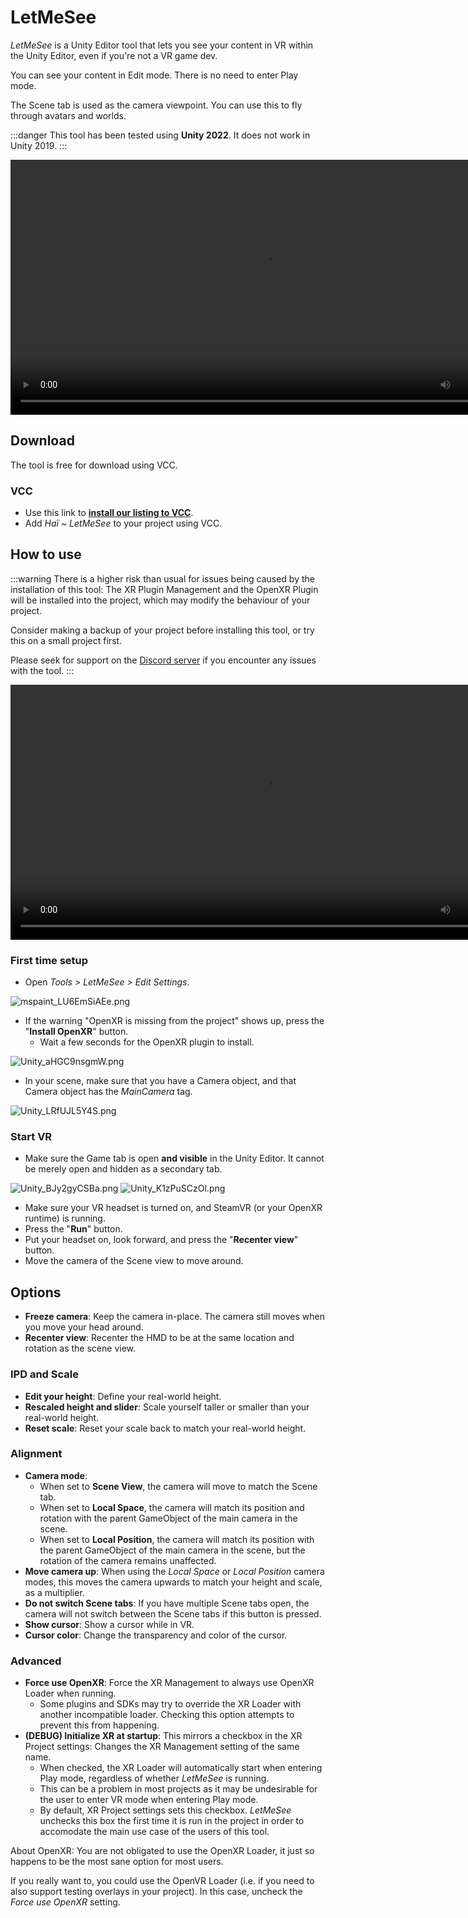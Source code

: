 ﻿# LetMeSee

*LetMeSee* is a Unity Editor tool that lets you see your content in VR within the Unity Editor, even if you're not a VR game dev.

You can see your content in Edit mode. There is no need to enter Play mode.

The Scene tab is used as the camera viewpoint. You can use this to fly through avatars and worlds.

:::danger
This tool has been tested using **Unity 2022**. It does not work in Unity 2019.
:::

<video controls width="816">
    <source src={require('./img/let-me-see-showcase2-f.mp4').default}/>
</video>

## Download

The tool is free for download using VCC.

### VCC

- Use this link to **[install our listing to VCC](vcc://vpm/addRepo?url=https://hai-vr.github.io/vpm-listing/index.json)**.
- Add *Haï ~ LetMeSee* to your project using VCC.

## How to use

:::warning
There is a higher risk than usual for issues being caused by the installation of this tool: 
The XR Plugin Management and the OpenXR Plugin will be installed into the project, which may modify the behaviour of your project.

Consider making a backup of your project before installing this tool, or try this on a small project first.

Please seek for support on the [Discord server](/docs/other/discord) if you encounter any issues with the tool.
:::

<video controls width="816">
    <source src={require('./img/Unity_iniKDmMzca.mp4').default}/>
</video>

### First time setup

- Open *Tools > LetMeSee > Edit Settings*.

![mspaint_LU6EmSiAEe.png](img%2Fmspaint_LU6EmSiAEe.png)

- If the warning "OpenXR is missing from the project" shows up, press the "**Install OpenXR**" button.
  - Wait a few seconds for the OpenXR plugin to install.

![Unity_aHGC9nsgmW.png](img%2FUnity_aHGC9nsgmW.png)

- In your scene, make sure that you have a Camera object, and that Camera object has the *MainCamera* tag.

![Unity_LRfUJL5Y4S.png](img%2FUnity_LRfUJL5Y4S.png)

### Start VR

- Make sure the Game tab is open **and visible** in the Unity Editor. It cannot be merely open and hidden as a secondary tab.

![Unity_BJy2gyCSBa.png](img%2FUnity_BJy2gyCSBa.png) ![Unity_K1zPuSCzOl.png](img%2FUnity_K1zPuSCzOl.png)

- Make sure your VR headset is turned on, and SteamVR (or your OpenXR runtime) is running.
- Press the "**Run**" button.
- Put your headset on, look forward, and press the "**Recenter view**" button.
- Move the camera of the Scene view to move around.

## Options

- **Freeze camera**: Keep the camera in-place. The camera still moves when you move your head around.
- **Recenter view**: Recenter the HMD to be at the same location and rotation as the scene view.

### IPD and Scale

- **Edit your height**: Define your real-world height.
- **Rescaled height and slider**: Scale yourself taller or smaller than your real-world height.
- **Reset scale**: Reset your scale back to match your real-world height.

### Alignment

- **Camera mode**:
  - When set to **Scene View**, the camera will move to match the Scene tab.
  - When set to **Local Space**, the camera will match its position and rotation with the parent GameObject of the main camera in the scene.
  - When set to **Local Position**, the camera will match its position with the parent GameObject of the main camera in the scene, but the rotation of the camera remains unaffected.
- **Move camera up**: When using the *Local Space* or *Local Position* camera modes, this moves the camera upwards to match your height and scale, as a multiplier.
- **Do not switch Scene tabs**: If you have multiple Scene tabs open, the camera will not switch between the Scene tabs if this button is pressed.
- **Show cursor**: Show a cursor while in VR.
- **Cursor color**: Change the transparency and color of the cursor.

### Advanced

- **Force use OpenXR**: Force the XR Management to always use OpenXR Loader when running.
  - Some plugins and SDKs may try to override the XR Loader with another incompatible loader. Checking this option attempts to prevent this from happening.
- **(DEBUG) Initialize XR at startup**: This mirrors a checkbox in the XR Project settings: Changes the XR Management setting of the same name.
  - When checked, the XR Loader will automatically start when entering Play mode, regardless of whether *LetMeSee* is running.
  - This can be a problem in most projects as it may be undesirable for the user to enter VR mode when entering Play mode.
  - By default, XR Project settings sets this checkbox. *LetMeSee* unchecks this box the first time it is run in the project in order to accomodate the main use case of the users of this tool.

About OpenXR: You are not obligated to use the OpenXR Loader, it just so happens to be the most sane option for most users.

If you really want to, you could use the OpenVR Loader (i.e. if you need to also support testing overlays in your project). In this case, uncheck the *Force use OpenXR* setting.
